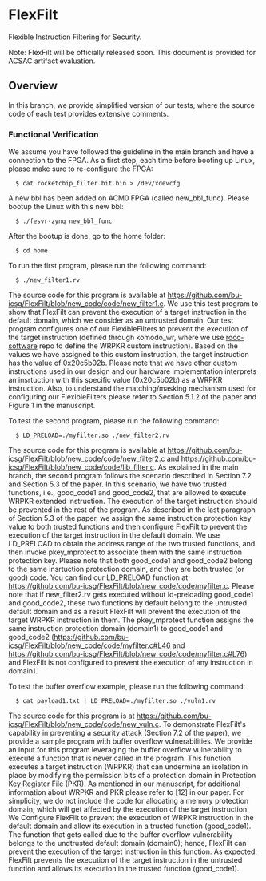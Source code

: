 # FlexFilt
Flexible Instruction Filtering for Security.

Note: FlexFilt will be officially released soon. This document is provided for ACSAC artifact evaluation.

## Overview
In this branch, we provide simplified version of our tests, where the source code of each test provides extensive comments.

### Functional Verification
We assume you have followed the guideline in the main branch and have a connection to the FPGA.
As a first step, each time before booting up Linux, please make sure to re-configure the FPGA:

```
  $ cat rocketchip_filter.bit.bin > /dev/xdevcfg
```

A new bbl has been added on ACM0 FPGA (called new_bbl_func). Please bootup the Linux with this new bbl:

```
  $ ./fesvr-zynq new_bbl_func
```

After the bootup is done, go to the home folder:

```
  $ cd home 
```

To run the first program, please run the following command:

```
  $ ./new_filter1.rv
```

The source code for this program is available at https://github.com/bu-icsg/FlexFilt/blob/new_code/code/new_filter1.c.
We use this test program to show that FlexFilt can prevent the execution of a target instruction in the default domain, which we consider as an untrusted domain.
Our test program configures one of our FlexibleFilters to prevent the execution of the target instruction (defined through komodo_wr, where we use [rocc-software](https://github.com/ibm/rocc-software/tree/fddb795a0b52e82f8f4ce9ead9b1428440a62ab0) repo to define the WRPKR custom instruction). Based on the values we have assigned to this custom instruction, the target instruction has the value of 0x20c5b02b. Please note that we have other custom instructions used in our design and our hardware implementation interprets an insrtuction with this specific value (0x20c5b02b) as a WRPKR instruction. Also, to understand the matching/masking mechanism used for configuring our FlexibleFilters please refer to Section 5.1.2 of the paper and Figure 1 in the manuscript.

To test the second program, please run the following command:

```
  $ LD_PRELOAD=./myfilter.so ./new_filter2.rv
```

The source code for this program is available at https://github.com/bu-icsg/FlexFilt/blob/new_code/code/new_filter2.c and https://github.com/bu-icsg/FlexFilt/blob/new_code/code/lib_filter.c.
As explained in the main branch, the second program follows the scenario described in Section 7.2 and Section 5.3 of the paper.
In this scenario, we have two trusted functions, i.e., good_code1 and good_code2, that are allowed to execute WRPKR extended instruction.
The execution of the target instruction should be prevented in the rest of the program.
As described in the last paragraph of Section 5.3 of the paper, we assign the same instruction protection key value to both trusted functions and then configure FlexFilt to prevent the execution of the target instruction in the default domain.
We use LD_PRELOAD to obtain the address range of the two trusted functions, and then invoke pkey_mprotect to associate them with the same instruction protection key.
Please note that both good_code1 and good_code2 belong to the same insrtuction protection domain, and they are both trusted (or good) code.
You can find our LD_PRELOAD function at https://github.com/bu-icsg/FlexFilt/blob/new_code/code/myfilter.c.
Please note that if new_filter2.rv gets executed without ld-preloading good_code1 and good_code2, these two functions by default belong to the untrusted default domain and as a result FlexFilt will prevent the execution of the target WRPKR instruction in them.
The pkey_mprotect function assigns the same instruction protection domain (domain1) to good_code1 and good_code2 (https://github.com/bu-icsg/FlexFilt/blob/new_code/code/myfilter.c#L46 and https://github.com/bu-icsg/FlexFilt/blob/new_code/code/myfilter.c#L76) and FlexFilt is not configured to prevent the execution of any instruction in domain1.

To test the buffer overflow example, please run the following command:

```
  $ cat payload1.txt | LD_PRELOAD=./myfilter.so ./vuln1.rv
```

The source code for this program is at https://github.com/bu-icsg/FlexFilt/blob/new_code/code/new_vuln.c.
To demonstrate FlexFilt's capability in preventing a security attack (Section 7.2 of the paper), we provide a sample program with buffer overflow vulnerabilities.
We provide an input for this program leveraging the buffer overflow vulnerability to execute a function that is never called in the program.
This function executes a target instruction (WRPKR) that can undermine an isolation in place by modifying the permission bits of a protection domain in Protection Key Register File (PKR).
As mentioned in our manuscript, for additional information about WRPKR and PKR please refer to [12] in our paper.
For simplicity, we do not include the code for allocating a memory protection domain, which will get affected by the execution of the target instruction. 
We Configure FlexFilt to prevent the execution of WRPKR instruction in the default domain and allow its execution in a trusted function (good_code1).
The function that gets called due to the buffer overflow vulnerability belongs to the undtrusted default domain (domain0); hence, FlexFilt can prevent the execution of the target instruction in this function.
As expected, FlexFilt prevents the execution of the target instruction in the untrusted function and allows its execution in the trusted function (good_code1).
